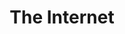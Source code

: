 ---
layout: chapter
title: The Internet
slides:


  - class: title-slide
    content: |

      # The Internet

      _How it all works_



  - content: |

      # What is the Internet?

      If a 5-year-old asked you "What is the Internet?"
      how would you answer?

    notes: |

      Before we start coding, let's have a think about what the Internet actually is.

      How would you explain it to a younger friend or family member?

      Could you exlain in just one sentence?




  - content: |

      ## Internet Brainstorm

      What do we use the Internet for?

      How do we access the Internet?

      Who pays for the Internet, and who gets paid?

    notes: |

      Maybe it would be easier to describe the Internet in smaller pieces. Have a go at answering these questions:

      - What do we use the Internet for?

      - How do we access the Internet?

      - Who pays for the Internet, and who gets paid?

      See if you can come up with at least one answer for each of the questions above.





  - content: |

      # The Internet <br>vs<br> The World Wide Web

      What's the difference?


    notes: |

      So, the next challenge is this: of the words you came up with, which ones relate to the Internet, and which ones relate to the World Wide Web?

      We quite often use the phrases _The Web_ and _The Internet_ to mean the same thing, but you may be surprised to learn that they are in fact quite different.

      Any idea what the difference might be?





  - content: |

      - ### The Internet
        A global system of interconnected computer networks.
        **The Internet is a network**
        **of computer networks.**
      

      - ### World Wide Web
        A system of interlinked documents, accessed via the Internet.
        **The Web is a network** 
        **of documents and media.**
      {:.flex-list}


    notes: |

      The Internet is what we use to access the World Wide Web.

      The World Wide Web is the content that we consume.

      When we create a website on the World Wide Web, we are contributing to the set of _interlinked documents_.

      When we access the Internet, we are making use of a worldwide network of _interlinked computers_.

      Can you identify which of your Internet-related words from earlier apply to the Internet, and which ones really apply to the World Wide Web?



  - content: |
      ### Chorus owns the Southern Cross Cable

      They could slow down international requests for other ISPs

    notes: |

      The Southern Cross Cable is our only connection to the outside world.

      It carries all our phone and internet communication.


  - content: |

      ## Loading a Webpage

      ![Diagram of how a web page is served](assets/images/diagram-http.png)


    notes: |

      So how does our computer load a web page over the Internet?

      First of all the client, your computer, sends a URL request like "youtube.com" to your ISP (eg. Orcon, Spark or Vodafone).

      Your ISP sends a request to the Domain Name Server, which turns the URL into an IP Address.

      Using the IP Address, your ISP can find the actual server where the web page files are stored, and send them back to your computer. 

      All these separate parts are owned by different people.






  - content: |

      ## Kinda like telephones!

      The Internet can be compared to the telephone system:

      - Nobody owns the whole thing
      - Companies do control individual parts
      - Telephone numbers and IP addresses are unique
      - There is no central control room


    notes: |

      Telephone numbers, IP addresses and street addresses are all unique locations across the whole planet.
  
      If one person's telephone stops working, or one city's phone system stops working, or even a whole country, phones will continue to work.

      The Internet is the same. It is _decentralised_ which means that it has no central control room and it can still function as a whole if some parts stop working.




  - content: |

      ![Thumbs Up!]([[BASE_URL]]/theme/assets/images/thumbs-up.svg){: height="200" }

      ## The Internet: Complete!

      Great, now let's explore where we'll build our own site...

      [Take me to the next chapter!](site-setup.html)


    notes: |

      Great! Now that we know the basics, let's get started on our own projects.

---